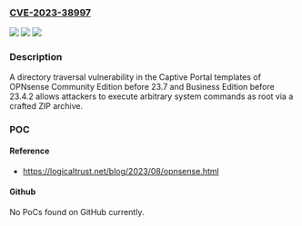 ### [CVE-2023-38997](https://cve.mitre.org/cgi-bin/cvename.cgi?name=CVE-2023-38997)
![](https://img.shields.io/static/v1?label=Product&message=n%2Fa&color=blue)
![](https://img.shields.io/static/v1?label=Version&message=n%2Fa&color=blue)
![](https://img.shields.io/static/v1?label=Vulnerability&message=n%2Fa&color=brighgreen)

### Description

A directory traversal vulnerability in the Captive Portal templates of OPNsense Community Edition before 23.7 and Business Edition before 23.4.2 allows attackers to execute arbitrary system commands as root via a crafted ZIP archive.

### POC

#### Reference
- https://logicaltrust.net/blog/2023/08/opnsense.html

#### Github
No PoCs found on GitHub currently.

